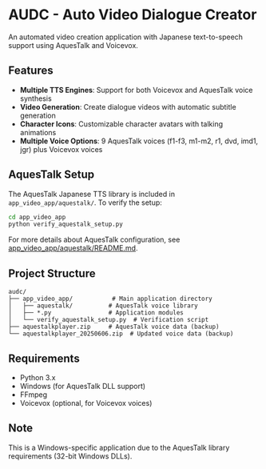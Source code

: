# AUDC - Auto Video Dialogue Creator

An automated video creation application with Japanese text-to-speech support using AquesTalk and Voicevox.

## Features

- **Multiple TTS Engines**: Support for both Voicevox and AquesTalk voice synthesis
- **Video Generation**: Create dialogue videos with automatic subtitle generation
- **Character Icons**: Customizable character avatars with talking animations
- **Multiple Voice Options**: 9 AquesTalk voices (f1-f3, m1-m2, r1, dvd, imd1, jgr) plus Voicevox voices

## AquesTalk Setup

The AquesTalk Japanese TTS library is included in `app_video_app/aquestalk/`. To verify the setup:

```bash
cd app_video_app
python verify_aquestalk_setup.py
```

For more details about AquesTalk configuration, see [app_video_app/aquestalk/README.md](app_video_app/aquestalk/README.md).

## Project Structure

```
audc/
├── app_video_app/           # Main application directory
│   ├── aquestalk/          # AquesTalk voice library
│   ├── *.py                # Application modules
│   └── verify_aquestalk_setup.py  # Verification script
├── aquestalkplayer.zip     # AquesTalk voice data (backup)
└── aquestalkplayer_20250606.zip  # Updated voice data (backup)
```

## Requirements

- Python 3.x
- Windows (for AquesTalk DLL support)
- FFmpeg
- Voicevox (optional, for Voicevox voices)

## Note

This is a Windows-specific application due to the AquesTalk library requirements (32-bit Windows DLLs).